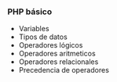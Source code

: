 ### PHP básico
- Variables
- Tipos de datos
- Operadores lógicos
- Operadores aritmeticos
- Operadores relacionales
- Precedencia de operadores